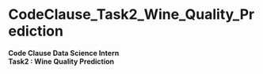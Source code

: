 # CodeClause_Task2_Wine_Quality_Prediction
<b>Code Clause Data Science Intern</b><br>
<b>Task2 : Wine Quality Prediction</b>
